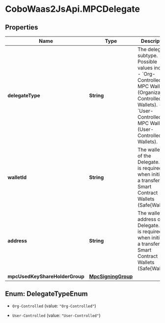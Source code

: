 # CoboWaas2JsApi.MPCDelegate

## Properties

Name | Type | Description | Notes
------------ | ------------- | ------------- | -------------
**delegateType** | **String** | The delegator subtype. Possible values include: - &#x60;Org-Controlled&#x60;: MPC Wallets (Organization-Controlled Wallets). - &#x60;User-Controlled&#x60;: MPC Wallets (User-Controlled Wallets).  | [default to &#39;Org-Controlled&#39;]
**walletId** | **String** | The wallet ID of the Delegate. This is required when initiating a transfer from Smart Contract Wallets (Safe{Wallet}). | 
**address** | **String** | The wallet address of the Delegate. This is required when initiating a transfer from Smart Contract Wallets (Safe{Wallet}). | 
**mpcUsedKeyShareHolderGroup** | [**MpcSigningGroup**](MpcSigningGroup.md) |  | 



## Enum: DelegateTypeEnum


* `Org-Controlled` (value: `"Org-Controlled"`)

* `User-Controlled` (value: `"User-Controlled"`)




